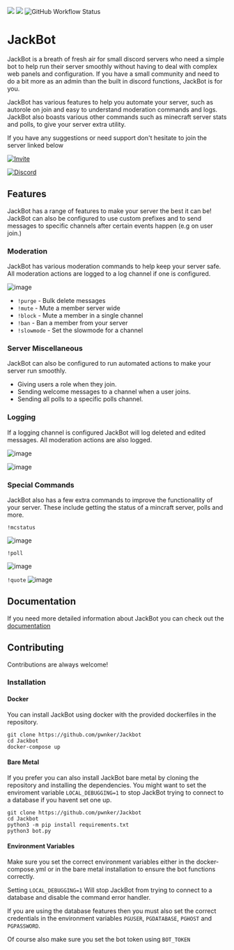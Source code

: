
<a target="_blank" href="LICENSE" title="License: MIT"><img src="https://img.shields.io/badge/License-MIT-blue.svg"></a>
<a target="_blank" href="https://www.python.org/downloads/" title="Python version"><img src="https://img.shields.io/badge/python-3.9.4-green.svg"></a>
![GitHub Workflow Status](https://img.shields.io/github/workflow/status/pwnker/jackbot/Basic%20Lint)



# JackBot

JackBot is a breath of fresh air for small discord servers who need a simple bot to help run their server smoothly without having to deal with complex web panels and configuration. If you have a small community and need to do a bit more as an admin than the built in discord functions, JackBot is for you.

JackBot has various features to help you automate your server, such as autorole on join and easy to understand moderation commands and logs. JackBot also boasts various other commands such as minecraft server stats and polls, to give your server extra utility.

If you have any suggestions or need support don't hesitate to join the server linked below

[![Invite](https://img.shields.io/website?style=for-the-badge&up_message=Invite%20Jackbot&label=&up_color=%236F85CDFF&url=https%3A%2F%2Fpwnker.com)](https://pwnker.com)

[![Discord](https://img.shields.io/discord/827894573711228948?color=%236F85CDFF&logo=discord&style=for-the-badge&label=Support)](https://pwnker.com/discord) 
## Features
JackBot has a range of features to make your server the best it can be! JackBot can also be configured to use custom prefixes and to send messages to specific channels after certain events happen (e.g on user join.)

### Moderation
JackBot has various moderation commands to help keep your server safe. All moderation actions are logged to a log channel if one is configured.

![image](https://user-images.githubusercontent.com/56278210/115973455-fd422480-a54c-11eb-926b-6e4889676e2b.png)

 - `!purge` - Bulk delete messages
 - `!mute` - Mute a member server wide
 - `!block` - Mute a member in a single channel
 - `!ban` - Ban a member from your server
 - `!slowmode` - Set the slowmode for a channel

 ### Server Miscellaneous
 JackBot can also be configured to run automated actions to make your server run smoothly.
 
 - Giving users a role when they join.
 - Sending welcome messages to a channel when a user joins.
 - Sending all polls to a specific polls channel.

 ### Logging
 If a logging channel is configured JackBot will log deleted and edited messages. All moderation actions are also logged.

![image](https://user-images.githubusercontent.com/56278210/115973858-1bf5ea80-a550-11eb-8bdf-5c21813bf595.png)

![image](https://user-images.githubusercontent.com/56278210/115973905-60818600-a550-11eb-86eb-9b7d08d3e973.png)

### Special Commands

JackBot also has a few extra commands to improve the functionallity of your server. These include getting the status of a mincraft server, polls and more.

`!mcstatus`

![image](https://user-images.githubusercontent.com/56278210/115974042-c9b5c900-a551-11eb-818c-1aa9726117fa.png)

`!poll`

![image](https://user-images.githubusercontent.com/56278210/115974074-071a5680-a552-11eb-96aa-657f54f18816.png)

`!quote`
![image](https://user-images.githubusercontent.com/56278210/115974116-65dfd000-a552-11eb-9f04-c31779c58826.png)


## Documentation

If you need more detailed information about JackBot you can check out the [documentation](https://github.com/pwnker/Jackbot/wiki)

  
## Contributing

Contributions are always welcome!


### Installation

#### Docker
You can install JackBot using docker with the provided dockerfiles in the repository.

```
git clone https://github.com/pwnker/Jackbot
cd Jackbot
docker-compose up
```

#### Bare Metal
If you prefer you can also install JackBot bare metal by cloning the repository and installing the dependencies. You might want to set the enviroment variable `LOCAL_DEBUGGING=1` to stop JackBot trying to connect to a database if you havent set one up.
```
git clone https://github.com/pwnker/Jackbot
cd Jackbot
python3 -m pip install requirements.txt
python3 bot.py
``` 
#### Environment Variables

Make sure you set the correct environment variables either in the docker-compose.yml or in the bare metal installation to ensure the bot functions correctly.

Setting `LOCAL_DEBUGGING=1` Will stop JackBot from trying to connect to a database and disable the command error handler.

If you are using the database features then you must also set the correct credentials in the environment variables `PGUSER`, `PGDATABASE`, `PGHOST` and `PGPASSWORD`.

Of course also make sure you set the bot token using `BOT_TOKEN` 

